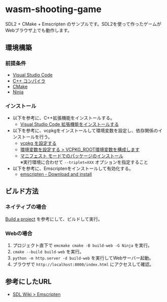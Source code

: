 # wasm-shooting-game
SDL2 + CMake + Emscripten のサンプルです。SDL2を使って作ったゲームがWebブラウザ上でも動作します。

## 環境構築
### 前提条件
- [Visual Studio Code](https://code.visualstudio.com/)
- [C++ コンパイラ](https://code.visualstudio.com/docs/languages/cpp#_install-a-compiler)
- [CMake](https://cmake.org/download/)
- [Ninja](https://ninja-build.org/)

### インストール
- 以下を参考に、C++拡張機能をインストールする。
  - [Visual Studio Code 拡張機能をインストールする](https://learn.microsoft.com/ja-jp/vcpkg/get_started/get-started-vscode?pivots=shell-powershell#3---install-visual-studio-code-extensions)
- 以下を参考に、vcpkgをインストールして環境変数を設定し、依存関係のインストールを行う。
  - [vcpkg を設定する](https://learn.microsoft.com/ja-jp/vcpkg/get_started/get-started-vscode?pivots=shell-powershell#1---set-up-vcpkg)
  - [環境変数を設定する > VCPKG_ROOT環境変数を構成します](https://learn.microsoft.com/ja-jp/vcpkg/get_started/get-started-vscode?pivots=shell-powershell#4---set-up-environment-variables)
  - [マニフェスト モードでのパッケージのインストール](https://learn.microsoft.com/ja-jp/vcpkg/concepts/manifest-mode#install-manifest-mode)<br>※実行環境に合わせて `--triplet=XXX` オプションを指定すること
- 以下を参考に、Emscriptenをインストールして有効化する。
  - [emscripten - Download and install](https://emscripten.org/docs/getting_started/downloads.html)

## ビルド方法
### ネイティブの場合
[Build a project](https://github.com/microsoft/vscode-cmake-tools/blob/main/docs/how-to.md#build-a-project) を参考にして、ビルドして実行。

### Webの場合
1. プロジェクト直下で `emcmake cmake -B build-web -G Ninja` を実行。
2. `cmake --build build-web` を実行。
3. `python -m http.server -d build-web` を実行してWebサーバー起動。
4. ブラウザで `http://localhost:8000/index.html` にアクセスして確認。

## 参考にしたURL
- [SDL Wiki > Emscripten](https://wiki.libsdl.org/SDL2/README/emscripten)
